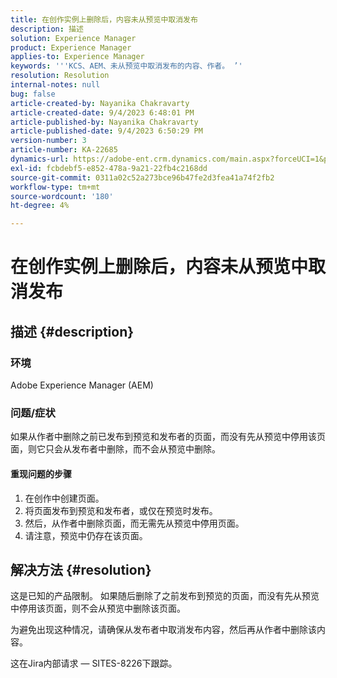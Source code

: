 ```yaml
---
title: 在创作实例上删除后，内容未从预览中取消发布
description: 描述
solution: Experience Manager
product: Experience Manager
applies-to: Experience Manager
keywords: '''KCS、AEM、未从预览中取消发布的内容、作者。 ’'
resolution: Resolution
internal-notes: null
bug: false
article-created-by: Nayanika Chakravarty
article-created-date: 9/4/2023 6:48:01 PM
article-published-by: Nayanika Chakravarty
article-published-date: 9/4/2023 6:50:29 PM
version-number: 3
article-number: KA-22685
dynamics-url: https://adobe-ent.crm.dynamics.com/main.aspx?forceUCI=1&pagetype=entityrecord&etn=knowledgearticle&id=d8849890-534b-ee11-be6e-6045bd0067ea
exl-id: fcbdebf5-e852-478a-9a21-22fb4c2168dd
source-git-commit: 0311a02c52a273bce96b47fe2d3fea41a74f2fb2
workflow-type: tm+mt
source-wordcount: '180'
ht-degree: 4%

---
```


# 在创作实例上删除后，内容未从预览中取消发布

## 描述 {#description}


### 环境

Adobe Experience Manager (AEM)

### 问题/症状

如果从作者中删除之前已发布到预览和发布者的页面，而没有先从预览中停用该页面，则它只会从发布者中删除，而不会从预览中删除。

#### 重现问题的步骤

1. 在创作中创建页面。
2. 将页面发布到预览和发布者，或仅在预览时发布。
3. 然后，从作者中删除页面，而无需先从预览中停用页面。
4. 请注意，预览中仍存在该页面。





## 解决方法 {#resolution}


这是已知的产品限制。 如果随后删除了之前发布到预览的页面，而没有先从预览中停用该页面，则不会从预览中删除该页面。

为避免出现这种情况，请确保从发布者中取消发布内容，然后再从作者中删除该内容。

这在Jira内部请求 — SITES-8226下跟踪。

